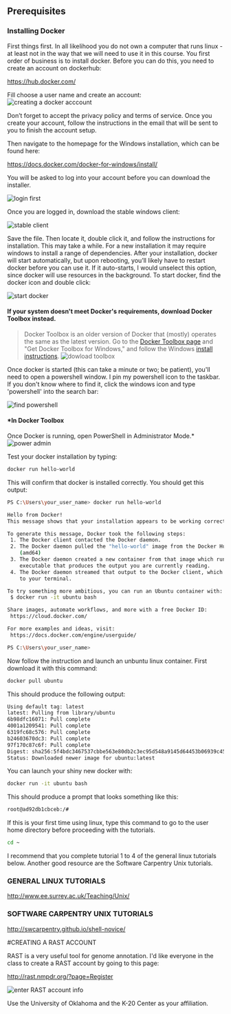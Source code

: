 ## Prerequisites


### Installing Docker

First things first.  In all likelihood you do not own a computer that runs linux - at least not in the way that we will need to use it in this course.  You first order of business is to install docker. Before you can do this, you need to create an account on dockerhub:

https://hub.docker.com/

Fill choose a user name and create an account:
![creating a docker acccount ](https://github.com/OUGenomics/Bioinformatics-ARET-July2018/blob/master/images/docker_create_account.PNG)

Don’t forget to accept the privacy policy and terms of service.  Once you create your account, follow the instructions in the email that will be sent to you to finish the account setup.  

Then navigate to the homepage for the Windows installation, which can be found here:

https://docs.docker.com/docker-for-windows/install/

You will be asked to log into your account before you can download the installer.

![login first](https://github.com/OUGenomics/Bioinformatics-ARET-July2018/blob/master/images/docker_login_before_Download.PNG)

Once you are logged in, download the stable windows client:

![stable client](https://github.com/OUGenomics/Bioinformatics-ARET-July2018/blob/master/images/docker_download_Windos_Stable.PNG)

Save the file. Then locate it, double click it, and follow the instructions for installation.  This may take a while.  For a new installation it may require windows to install a range of dependencies.   After your installation, docker will start automatically, but upon rebooting, you’ll likely have to restart docker before you can use it.  If it auto-starts, I would unselect this option, since docker will use resources in the background.   To start docker, find the docker icon and double click:

![start docker](https://github.com/OUGenomics/Bioinformatics-ARET-July2018/blob/master/images/docker_icon.PNG)

#### If your system doesn't meet Docker's requirements, download Docker Toolbox instead.
> Docker Toolbox is an older version of Docker that (mostly) operates the same as the latest version. 
> Go to the [Docker Toolbox page](https://docs.docker.com/toolbox/overview/) and "Get Docker Toolbox for Windows," and follow the 
> Windows [install instructions](https://docs.docker.com/toolbox/toolbox_install_windows/#step-1-check-your-version). 
![dowload toolbox](https://github.com/OUGenomics/Bioinformatics-ARET-July2018/blob/master/images/Docker_Toolbox.png)


Once docker is started (this can take a minute or two; be patient), you'll need to open a powershell window.  I pin my powershell icon to the taskbar. If you don't know where to find it, click the windows icon and type 'powershell' into the search bar:

![find powershell](https://github.com/OUGenomics/Bioinformatics-ARET-July2018/blob/master/images/finding_powershell.png)

#### *In Docker Toolbox 
Once Docker is running, open PowerShell in Administrator Mode.* 
![power admin](https://github.com/OUGenomics/Bioinformatics-ARET-July2018/blob/master/images/powershell_admin.png)

Test your docker installation by typing:

```sh
docker run hello-world
```

This will confirm that docker is installed correctly.  You should get this output:

```sh
PS C:\Users\your_user_name> docker run hello-world

Hello from Docker!
This message shows that your installation appears to be working correctly.

To generate this message, Docker took the following steps:
 1. The Docker client contacted the Docker daemon.
 2. The Docker daemon pulled the "hello-world" image from the Docker Hub.
    (amd64)
 3. The Docker daemon created a new container from that image which runs the
    executable that produces the output you are currently reading.
 4. The Docker daemon streamed that output to the Docker client, which sent it
    to your terminal.

To try something more ambitious, you can run an Ubuntu container with:
 $ docker run -it ubuntu bash

Share images, automate workflows, and more with a free Docker ID:
 https://cloud.docker.com/

For more examples and ideas, visit:
 https://docs.docker.com/engine/userguide/

PS C:\Users\your_user_name>
```

Now follow the instruction and launch an unbuntu linux container.  First download it with this command:

```sh
docker pull ubuntu
```

This should produce the following output:

```sh
Using default tag: latest
latest: Pulling from library/ubuntu
6b98dfc16071: Pull complete
4001a1209541: Pull complete
6319fc68c576: Pull complete
b24603670dc3: Pull complete
97f170c87c6f: Pull complete
Digest: sha256:5f4bdc3467537cbbe563e80db2c3ec95d548a9145d64453b06939c4592d67b6d
Status: Downloaded newer image for ubuntu:latest
```

You can launch your shiny new docker with:
```sh
docker run -it ubuntu bash
```

This should produce a prompt that looks something like this:

```sh
root@ad92db1cbceb:/#
```
If this is your first time using linux, type this command to go to the user home directory before proceeding with the tutorials.

```sh
cd ~
```



I recommend that you complete tutorial 1 to 4 of the general linux tutorials below.  Another good resource are the Software Carpentry Unix tutorials.  

### GENERAL LINUX TUTORIALS

http://www.ee.surrey.ac.uk/Teaching/Unix/

### SOFTWARE CARPENTRY UNIX TUTORIALS

http://swcarpentry.github.io/shell-novice/




#CREATING A RAST ACCOUNT

RAST is a very useful tool for genome annotation.  I'd like everyone in the class to create a RAST account by going to this page:

http://rast.nmpdr.org/?page=Register

![enter RAST account info](https://github.com/OUGenomics/Bioinformatics-ARET-July2018/blob/master/images/RAST_create_account.PNG)

Use the University of Oklahoma and the K-20 Center as your affiliation.
